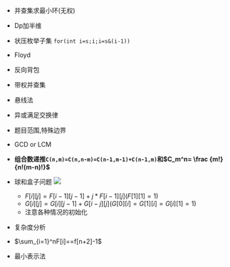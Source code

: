- 并查集求最小环(无权)
- Dp加半维
- 状压枚举子集 `for(int i=s;i;i=s&(i-1))`
- Floyd
- 反向背包
- 带权并查集
- 悬线法
- 异或满足交换律
- 题目范围,特殊边界
- GCD or LCM
- **组合数递推`C(n,m)=C(n,n-m)=C(n-1,m-1)+C(n-1,m)`和$C_m^n= \frac {m!}{n!(m-n)!}$**
- 球和盒子问题
![](https://s1.ax1x.com/2018/10/12/itXzw9.jpg)

	- $F[i][j]=F[i-1][j-1]+j*F[i-1][j](F[1][1]=1)$
	- $G[i][j]=G[i][j-1]+G[i-j][j](G[0][i]=G[1][i]=G[i][1]=1)$
	- 注意各种情况的初始化

- 复杂度分析
- $\sum_{i=1}^nF[i]==f[n+2]-1$
- 最小表示法
<!--stackedit_data:
eyJoaXN0b3J5IjpbMjA1Mzk5MTc5MSwtMTQ1OTc4OTEzMCwzMj
AzMjYzNiwxNzE1NzUxNjk4LDExMTExNzgxMzgsMTEzOTk1MTg3
NiwtNDk5NDE0NTgsMTI2ODg0NzAwNSwtMTE3OTMyNjg0OCw0MD
g3Mzk0MzAsMTUyMzMyODgyOSwtMTQzMTQ1OTQ2OSwtMTg0ODcy
MTAyNSwtNzk3NDc1NDMyLC05NTY3NzM3MDMsNzczMTUwNzk4LD
IxMzI2NjA2NzksNzIwMjE4Njk3LDEyMjc1NjEzMDgsLTIwMDcx
MTA1MzhdfQ==
-->